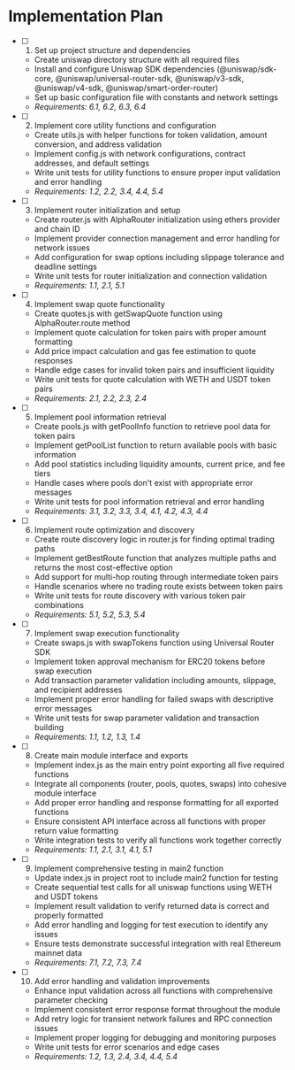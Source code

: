 # Implementation Plan

- [ ] 1. Set up project structure and dependencies





  - Create uniswap directory structure with all required files
  - Install and configure Uniswap SDK dependencies (@uniswap/sdk-core, @uniswap/universal-router-sdk, @uniswap/v3-sdk, @uniswap/v4-sdk, @uniswap/smart-order-router)
  - Set up basic configuration file with constants and network settings
  - _Requirements: 6.1, 6.2, 6.3, 6.4_

- [ ] 2. Implement core utility functions and configuration




  - Create utils.js with helper functions for token validation, amount conversion, and address validation
  - Implement config.js with network configurations, contract addresses, and default settings
  - Write unit tests for utility functions to ensure proper input validation and error handling
  - _Requirements: 1.2, 2.2, 3.4, 4.4, 5.4_

- [ ] 3. Implement router initialization and setup
  - Create router.js with AlphaRouter initialization using ethers provider and chain ID
  - Implement provider connection management and error handling for network issues
  - Add configuration for swap options including slippage tolerance and deadline settings
  - Write unit tests for router initialization and connection validation
  - _Requirements: 1.1, 2.1, 5.1_

- [ ] 4. Implement swap quote functionality
  - Create quotes.js with getSwapQuote function using AlphaRouter.route method
  - Implement quote calculation for token pairs with proper amount formatting
  - Add price impact calculation and gas fee estimation to quote responses
  - Handle edge cases for invalid token pairs and insufficient liquidity
  - Write unit tests for quote calculation with WETH and USDT token pairs
  - _Requirements: 2.1, 2.2, 2.3, 2.4_

- [ ] 5. Implement pool information retrieval
  - Create pools.js with getPoolInfo function to retrieve pool data for token pairs
  - Implement getPoolList function to return available pools with basic information
  - Add pool statistics including liquidity amounts, current price, and fee tiers
  - Handle cases where pools don't exist with appropriate error messages
  - Write unit tests for pool information retrieval and error handling
  - _Requirements: 3.1, 3.2, 3.3, 3.4, 4.1, 4.2, 4.3, 4.4_

- [ ] 6. Implement route optimization and discovery
  - Create route discovery logic in router.js for finding optimal trading paths
  - Implement getBestRoute function that analyzes multiple paths and returns the most cost-effective option
  - Add support for multi-hop routing through intermediate token pairs
  - Handle scenarios where no trading route exists between token pairs
  - Write unit tests for route discovery with various token pair combinations
  - _Requirements: 5.1, 5.2, 5.3, 5.4_

- [ ] 7. Implement swap execution functionality
  - Create swaps.js with swapTokens function using Universal Router SDK
  - Implement token approval mechanism for ERC20 tokens before swap execution
  - Add transaction parameter validation including amounts, slippage, and recipient addresses
  - Implement proper error handling for failed swaps with descriptive error messages
  - Write unit tests for swap parameter validation and transaction building
  - _Requirements: 1.1, 1.2, 1.3, 1.4_

- [ ] 8. Create main module interface and exports
  - Implement index.js as the main entry point exporting all five required functions
  - Integrate all components (router, pools, quotes, swaps) into cohesive module interface
  - Add proper error handling and response formatting for all exported functions
  - Ensure consistent API interface across all functions with proper return value formatting
  - Write integration tests to verify all functions work together correctly
  - _Requirements: 1.1, 2.1, 3.1, 4.1, 5.1_

- [ ] 9. Implement comprehensive testing in main2 function
  - Update index.js in project root to include main2 function for testing
  - Create sequential test calls for all uniswap functions using WETH and USDT tokens
  - Implement result validation to verify returned data is correct and properly formatted
  - Add error handling and logging for test execution to identify any issues
  - Ensure tests demonstrate successful integration with real Ethereum mainnet data
  - _Requirements: 7.1, 7.2, 7.3, 7.4_

- [ ] 10. Add error handling and validation improvements
  - Enhance input validation across all functions with comprehensive parameter checking
  - Implement consistent error response format throughout the module
  - Add retry logic for transient network failures and RPC connection issues
  - Implement proper logging for debugging and monitoring purposes
  - Write unit tests for error scenarios and edge cases
  - _Requirements: 1.2, 1.3, 2.4, 3.4, 4.4, 5.4_